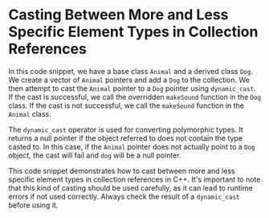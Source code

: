 # Casting Between More and Less Specific Element Types in Collection References
In this code snippet, we have a base class `Animal` and a derived class `Dog`. We create a vector of `Animal` pointers and add a `Dog` to the collection. We then attempt to cast the `Animal` pointer to a `Dog` pointer using `dynamic_cast`. If the cast is successful, we call the overridden `makeSound` function in the `Dog` class. If the cast is not successful, we call the `makeSound` function in the `Animal` class.

The `dynamic_cast` operator is used for converting polymorphic types. It returns a null pointer if the object referred to does not contain the type casted to. In this case, if the `Animal` pointer does not actually point to a `Dog` object, the cast will fail and `dog` will be a null pointer.

This code snippet demonstrates how to cast between more and less specific element types in collection references in C++. It's important to note that this kind of casting should be used carefully, as it can lead to runtime errors if not used correctly. Always check the result of a `dynamic_cast` before using it.